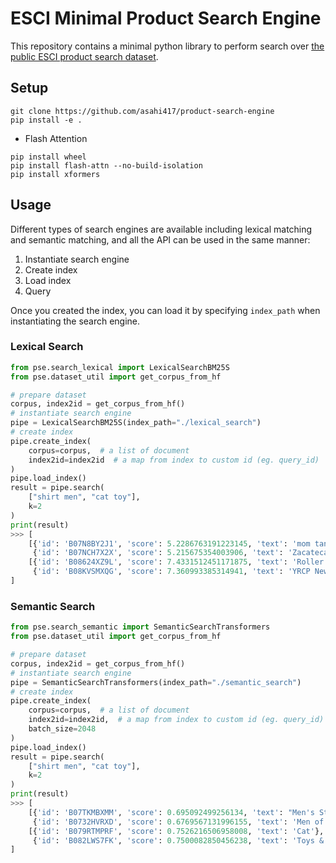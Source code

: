# ESCI Minimal Product Search Engine
This repository contains a minimal python library to perform search over [the public ESCI product search dataset](https://huggingface.co/datasets/asahi417/amazon-product-search).

## Setup
```shell
git clone https://github.com/asahi417/product-search-engine
pip install -e .
```
- Flash Attention
```shell
pip install wheel
pip install flash-attn --no-build-isolation
pip install xformers
```

## Usage
Different types of search engines are available including lexical matching and semantic matching, and all the API can be used 
in the same manner:
1. Instantiate search engine 
2. Create index
3. Load index
4. Query

Once you created the index, you can load it by specifying `index_path` when instantiating the search engine. 

### Lexical Search

```python
from pse.search_lexical import LexicalSearchBM25S
from pse.dataset_util import get_corpus_from_hf

# prepare dataset
corpus, index2id = get_corpus_from_hf()
# instantiate search engine
pipe = LexicalSearchBM25S(index_path="./lexical_search")
# create index
pipe.create_index(
    corpus=corpus,  # a list of document
    index2id=index2id  # a map from index to custom id (eg. query_id)
)
pipe.load_index()
result = pipe.search(
    ["shirt men", "cat toy"],
    k=2
)
print(result)
>>> [
    [{'id': 'B07N8BY2J1', 'score': 5.2286763191223145, 'text': 'mom tank-top 6x for water tank top hamster punk tops for men...'},
     {'id': 'B07NCH7X2X', 'score': 5.215675354003906, 'text': 'Zacatecas it Shirts for Men Black Gang surf Goodfellas tan Win Key...'}],
    [{'id': 'B08624XZ9L', 'score': 7.4331512451171875, 'text': 'Roller Cat Toy by 7 Ruby Road - Double Layer Wooden Track Balls...'},
     {'id': 'B08KVSMXQG', 'score': 7.360993385314941, 'text': 'YRCP Newest Cat Toys Boredom Busters Kitten Toy Cats Supplies...'}]
]
```

### Semantic Search
```python
from pse.search_semantic import SemanticSearchTransformers
from pse.dataset_util import get_corpus_from_hf

# prepare dataset
corpus, index2id = get_corpus_from_hf()
# instantiate search engine
pipe = SemanticSearchTransformers(index_path="./semantic_search")
# create index
pipe.create_index(
    corpus=corpus,  # a list of document
    index2id=index2id,  # a map from index to custom id (eg. query_id)
    batch_size=2048
)
pipe.load_index()
result = pipe.search(
    ["shirt men", "cat toy"],
    k=2
)
print(result)
>>> [
    [{'id': 'B07TKMBXMM', 'score': 0.695092499256134, 'text': "Men's Stylish 3D Printed Short Sleeve T-Shirts Mens Cotton Tops...'"},
     {'id': 'B0732HVRXD', 'score': 0.6769567131996155, 'text': 'Men of the Cloth'}],
    [{'id': 'B079RTMPRF', 'score': 0.7526216506958008, 'text': 'Cat'},
     {'id': 'B082LWS7FK', 'score': 0.7500082850456238, 'text': 'Toys & Pets'}]
]
```